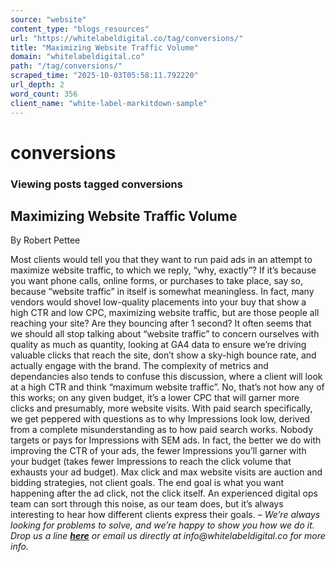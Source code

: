 ```yaml
---
source: "website"
content_type: "blogs_resources"
url: "https://whitelabeldigital.co/tag/conversions/"
title: "Maximizing Website Traffic Volume"
domain: "whitelabeldigital.co"
path: "/tag/conversions/"
scraped_time: "2025-10-03T05:58:11.792220"
url_depth: 2
word_count: 356
client_name: "white-label-markitdown-sample"
---
```


# conversions

### Viewing posts tagged conversions

## Maximizing Website Traffic Volume

By Robert Pettee

Most clients would tell you that they want to run paid ads in an attempt to maximize website traffic, to which we reply, “why, exactly”? If it’s because you want phone calls, online forms, or purchases to take place, say so, because “website traffic” in itself is somewhat meaningless. In fact, many vendors would shovel low-quality placements into your buy that show a high CTR and low CPC, maximizing website traffic, but are those people all reaching your site? Are they bouncing after 1 second? It often seems that we should all stop talking about “website traffic” to concern ourselves with quality as much as quantity, looking at GA4 data to ensure we’re driving valuable clicks that reach the site, don’t show a sky-high bounce rate, and actually engage with the brand. The complexity of metrics and dependancies also tends to confuse this discussion, where a client will look at a high CTR and think “maximum website traffic”. No, that’s not how any of this works; on any given budget, it’s a lower CPC that will garner more clicks and presumably, more website visits. With paid search specifically, we get peppered with questions as to why Impressions look low, derived from a complete misunderstanding as to how paid search works. Nobody targets or pays for Impressions with SEM ads. In fact, the better we do with improving the CTR of your ads, the fewer Impressions you’ll garner with your budget (takes fewer Impressions to reach the click volume that exhausts your ad budget). Max click and max website visits are auction and bidding strategies, not client goals. The end goal is what you want happening after the ad click, not the click itself. An experienced digital ops team can sort through this noise, as our team does, but it’s always interesting to hear how different clients express their goals. – _We’re always looking for problems to solve, and we’re happy to show you how we do it. Drop us a line [**here**](https://whitelabeldigital.co/contact/) or email us directly at _info@whitelabeldigital.co_ for more info._